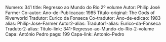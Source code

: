 Numero: 341
title: Regresso ao Mundo do Rio 2º volume
Autor: Philip José Farmer
Co-autor: 
Ano-de-Publicacao: 1985
Titulo-original: The Gods of Riverworld
Tradutor: Eurico da Fonseca
Co-tradutor: 
Ano-de-edicao: 1983
alias: Philip-Jose-Farmer
Autor2-alias: 
Tradutor1-alias: Eurico-da-Fonseca
Tradutor2-alias: 
Titulo-link: 341-Regresso-ao-Mundo-do-Rio-2-volume
Capa: António Pedro
pags: 199
Capa-link: Antonio-Pedro